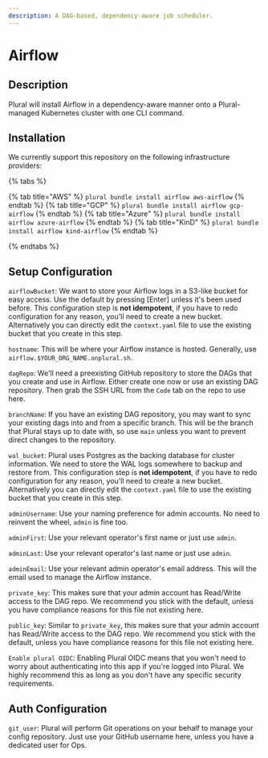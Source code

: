 ```yaml
---
description: A DAG-based, dependency-aware job scheduler.
---
```


# Airflow

## Description

Plural will install Airflow in a dependency-aware manner onto a Plural-managed Kubernetes cluster with one
CLI command.

## Installation

We currently support this repository on the following infrastructure providers:

{% tabs %}

{% tab title="AWS" %}
```plural bundle install airflow aws-airflow```
{% endtab %}
{% tab title="GCP" %}
```plural bundle install airflow gcp-airflow```
{% endtab %}
{% tab title="Azure" %}
```plural bundle install airflow azure-airflow```
{% endtab %}
{% tab title="KinD" %}
```plural bundle install airflow kind-airflow```
{% endtab %}

{% endtabs %}

## Setup Configuration

`airflowBucket`: We want to store your Airflow logs in a S3-like bucket for easy access. Use the default by pressing [Enter] unless it's 
been used before. This configuration step is **not idempotent**, if you have to redo configuration
for any reason, you'll need to create a new bucket. Alternatively you can directly edit the `context.yaml` file to use
the existing bucket that you create in this step.

`hostname`: This will be where your Airflow instance is hosted. Generally, use `airflow.$YOUR_ORG_NAME.onplural.sh`.

`dagRepo`: We'll need a preexisting GitHub repository to store the DAGs that you create and use in Airflow. Either create
one now or use an existing DAG repository. Then grab the SSH URL from the `Code` tab on the repo to use here.

`branchName`: If you have an existing DAG repository, you may want to sync your existing dags into and from a specific 
branch. This will be the branch that Plural stays up to date with, so use `main` unless you want to prevent direct changes
to the repository.

`wal_bucket`: Plural uses Postgres as the backing database for cluster information. We need to store the WAL logs
somewhere to backup and restore from. This configuration step is **not idempotent**, if you have to redo configuration
for any reason, you'll need to create a new bucket. Alternatively you can directly edit the `context.yaml` file to use
the existing bucket that you create in this step.

`adminUsername`: Use your naming preference for admin accounts. No need to reinvent the wheel, `admin` is fine too.

`adminFirst`: Use your relevant operator's first name or just use `admin`.

`adminLast`: Use your relevant operator's last name or just use `admin`.

`adminEmail`: Use your relevant admin operator's email address. This will the email used to manage the Airflow instance.

`private_key`: This makes sure that your admin account has Read/Write access to the DAG repo. We recommend you stick with the default, unless you have
compliance reasons for this file not existing here.

`public_key`: Similar to `private_key`, this makes sure that your admin account has Read/Write access to the DAG repo. We recommend you stick with the default, unless you have
compliance reasons for this file not existing here.

`Enable plural OIDC`: Enabling Plural OIDC means that you won't need to worry about authenticating into this app if you're logged into Plural. We highly recommend this
as long as you don't have any specific security requirements.

## Auth Configuration

`git_user`: Plural will perform Git operations on your behalf to manage your config repository. Just use your GitHub
username here, unless you have a dedicated user for Ops.
